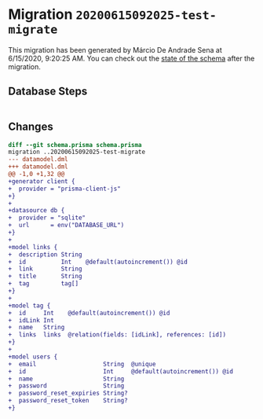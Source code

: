 # Migration `20200615092025-test-migrate`

This migration has been generated by Márcio De Andrade Sena at 6/15/2020, 9:20:25 AM.
You can check out the [state of the schema](./schema.prisma) after the migration.

## Database Steps

```sql

```

## Changes

```diff
diff --git schema.prisma schema.prisma
migration ..20200615092025-test-migrate
--- datamodel.dml
+++ datamodel.dml
@@ -1,0 +1,32 @@
+generator client {
+  provider = "prisma-client-js"
+}
+
+datasource db {
+  provider = "sqlite"
+  url      = env("DATABASE_URL")
+}
+
+model links {
+  description String
+  id          Int    @default(autoincrement()) @id
+  link        String
+  title       String
+  tag         tag[]
+}
+
+model tag {
+  id     Int    @default(autoincrement()) @id
+  idLink Int
+  name   String
+  links  links  @relation(fields: [idLink], references: [id])
+}
+
+model users {
+  email                   String  @unique
+  id                      Int     @default(autoincrement()) @id
+  name                    String
+  password                String
+  password_reset_expiries String?
+  password_reset_token    String?
+}
```


